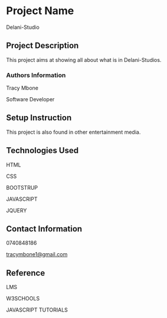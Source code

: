 # Project Name
Delani-Studio
## Project Description
This project aims at showing all about what is in Delani-Studios.
### Authors Information
Tracy Mbone

Software Developer
## Setup Instruction
This project is also found in other entertainment media.
## Technologies Used
HTML

CSS

BOOTSTRUP

JAVASCRIPT

JQUERY
## Contact Information
0740848186

tracymbone1@gmail.com
## Reference
LMS

W3SCHOOLS

JAVASCRIPT TUTORIALS

